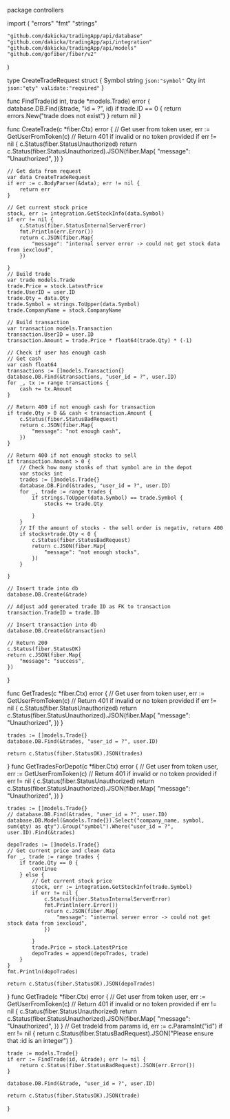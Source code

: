 package controllers

import (
	"errors"
	"fmt"
	"strings"

	"github.com/dakicka/tradingApp/api/database"
	"github.com/dakicka/tradingApp/api/integration"
	"github.com/dakicka/tradingApp/api/models"
	"github.com/gofiber/fiber/v2"
)

type CreateTradeRequest struct {
	Symbol string `json:"symbol"`
	Qty    int    `json:"qty" validate:"required"`
}

func FindTrade(id int, trade *models.Trade) error {
	database.DB.Find(&trade, "id = ?", id)
	if trade.ID == 0 {
		return errors.New("trade does not exist")
	}
	return nil
}

func CreateTrade(c *fiber.Ctx) error {
	// Get user from token
	user, err := GetUserFromToken(c)
	// Return 401 if invalid or no token provided
	if err != nil {
		c.Status(fiber.StatusUnauthorized)
		return c.Status(fiber.StatusUnauthorized).JSON(fiber.Map{
			"message": "Unauthorized",
		})
	}

	// Get data from request
	var data CreateTradeRequest
	if err := c.BodyParser(&data); err != nil {
		return err
	}

	// Get current stock price
	stock, err := integration.GetStockInfo(data.Symbol)
	if err != nil {
		c.Status(fiber.StatusInternalServerError)
		fmt.Println(err.Error())
		return c.JSON(fiber.Map{
			"message": "internal server error -> could not get stock data from iexcloud",
		})

	}
	// Build trade
	var trade models.Trade
	trade.Price = stock.LatestPrice
	trade.UserID = user.ID
	trade.Qty = data.Qty
	trade.Symbol = strings.ToUpper(data.Symbol)
	trade.CompanyName = stock.CompanyName

	// Build transaction
	var transaction models.Transaction
	transaction.UserID = user.ID
	transaction.Amount = trade.Price * float64(trade.Qty) * (-1)

	// Check if user has enough cash
	// Get cash
	var cash float64
	transactions := []models.Transaction{}
	database.DB.Find(&transactions, "user_id = ?", user.ID)
	for _, tx := range transactions {
		cash += tx.Amount
	}

	// Return 400 if not enough cash for transaction
	if trade.Qty > 0 && cash < transaction.Amount {
		c.Status(fiber.StatusBadRequest)
		return c.JSON(fiber.Map{
			"message": "not enough cash",
		})
	}

	// Return 400 if not enough stocks to sell
	if transaction.Amount > 0 {
		// Check how many stonks of that symbol are in the depot
		var stocks int
		trades := []models.Trade{}
		database.DB.Find(&trades, "user_id = ?", user.ID)
		for _, trade := range trades {
			if strings.ToUpper(data.Symbol) == trade.Symbol {
				stocks += trade.Qty

			}
		}
		// If the amount of stocks - the sell order is negativ, return 400
		if stocks+trade.Qty < 0 {
			c.Status(fiber.StatusBadRequest)
			return c.JSON(fiber.Map{
				"message": "not enough stocks",
			})
		}

	}

	// Insert trade into db
	database.DB.Create(&trade)

	// Adjust add generated trade ID as FK to transaction
	transaction.TradeID = trade.ID

	// Insert transaction into db
	database.DB.Create(&transaction)

	// Return 200
	c.Status(fiber.StatusOK)
	return c.JSON(fiber.Map{
		"message": "success",
	})
}

func GetTrades(c *fiber.Ctx) error {
	// Get user from token
	user, err := GetUserFromToken(c)
	// Return 401 if invalid or no token provided
	if err != nil {
		c.Status(fiber.StatusUnauthorized)
		return c.Status(fiber.StatusUnauthorized).JSON(fiber.Map{
			"message": "Unauthorized",
		})
	}

	trades := []models.Trade{}
	database.DB.Find(&trades, "user_id = ?", user.ID)

	return c.Status(fiber.StatusOK).JSON(trades)

}
func GetTradesForDepot(c *fiber.Ctx) error {
	// Get user from token
	user, err := GetUserFromToken(c)
	// Return 401 if invalid or no token provided
	if err != nil {
		c.Status(fiber.StatusUnauthorized)
		return c.Status(fiber.StatusUnauthorized).JSON(fiber.Map{
			"message": "Unauthorized",
		})
	}

	trades := []models.Trade{}
	// database.DB.Find(&trades, "user_id = ?", user.ID)
	database.DB.Model(&models.Trade{}).Select("company_name, symbol, sum(qty) as qty").Group("symbol").Where("user_id = ?", user.ID).Find(&trades)

	depoTrades := []models.Trade{}
	// Get current price and clean data
	for _, trade := range trades {
		if trade.Qty == 0 {
			continue
		} else {
			// Get current stock price
			stock, err := integration.GetStockInfo(trade.Symbol)
			if err != nil {
				c.Status(fiber.StatusInternalServerError)
				fmt.Println(err.Error())
				return c.JSON(fiber.Map{
					"message": "internal server error -> could not get stock data from iexcloud",
				})

			}
			trade.Price = stock.LatestPrice
			depoTrades = append(depoTrades, trade)
		}
	}
	fmt.Println(depoTrades)

	return c.Status(fiber.StatusOK).JSON(depoTrades)

}
func GetTrade(c *fiber.Ctx) error {
	// Get user from token
	user, err := GetUserFromToken(c)
	// Return 401 if invalid or no token provided
	if err != nil {
		c.Status(fiber.StatusUnauthorized)
		return c.Status(fiber.StatusUnauthorized).JSON(fiber.Map{
			"message": "Unauthorized",
		})
	}
	// Get tradeId from params
	id, err := c.ParamsInt("id")
	if err != nil {
		return c.Status(fiber.StatusBadRequest).JSON("Please ensure that :id is an integer")
	}

	trade := models.Trade{}
	if err := FindTrade(id, &trade); err != nil {
		return c.Status(fiber.StatusBadRequest).JSON(err.Error())
	}

	database.DB.Find(&trade, "user_id = ?", user.ID)

	return c.Status(fiber.StatusOK).JSON(trade)

}
